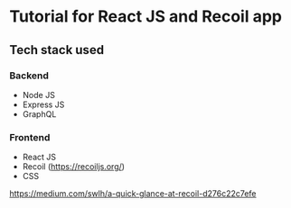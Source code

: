 # Tutorial for React JS and Recoil app

## Tech stack used

### Backend
- Node JS
- Express JS
- GraphQL

### Frontend
- React JS
- Recoil (https://recoiljs.org/)
- CSS

https://medium.com/swlh/a-quick-glance-at-recoil-d276c22c7efe

